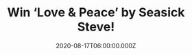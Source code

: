 ---
campaign-uuid: "c-6b63e38c-f6c1-4768-8b85-250f555fc5b9"
type: "Competition"
category: "Music"
date: "2020-08-17T06:00:00.000Z"
end-date: "2020-09-17T23:59:00.000Z"
disable-form: false
is_promoted: false
has_entry_page: true
title: "Win ‘Love & Peace’ by Seasick Steve!"
competition-description: "<p>We are giving away the tenth studio album by the American\
  \ blues musician Seasick Steve. An album where Steve mixes all of his much-loved\
  \ ingredients to deliver a fresh record that offers the perfect antidote for the\
  \ troubled times in which we live.</p>\n<p>Click below for a chance to win.</p>\n"
hero-header: "Win ‘Love & Peace’ by Seasick Steve!"
terms-confirmation: "N/A"
banner-img: "https://assets.expresslyapp.com/asset-1805236f-8dc6-4f91-8c4a-2a4c165c9b56.jpg"
logo-left-href: "http://club.expressly.io"
logo-left-image: "https://assets.expresslyapp.com/asset-fdfb83a3-ce2c-4f3a-bf13-c36c082f63e5.jpg"
logo-left-title: "Expressly club"
bg-image-hero: "https://assets.expresslyapp.com/asset-1fc0c94c-48f7-4d6b-9fbd-84705284e981.jpg"
bg-image-first: "https://assets.expresslyapp.com/asset-7fc321f0-af23-4200-bbbb-a40acace0083.jpg"
section1-content: "<p>’Peace & Love’ is the tenth studio album by the American blues\
  \ musician, which sees Steve mixing up all of his much-loved ingredients to deliver\
  \ a fresh record that offers the perfect antidote for the troubled times in which\
  \ we live.</p>\n<p>Full of hope for the future, it's a great mix of boogie, blues,\
  \ rock, Americana and folk - all delivered in Seasick Steve's unique style.</p>\n\
  <p>Click below and it could be yours.</p>\n"
entry-title: "Win ‘Love & Peace’ by Seasick Steve!"
entry-content: "<p>Enter the draw to win ‘Love &amp; Peace’ by Seasick Steve by completing\
  \ the form below before 23:59 on the 17th of September 2020.</p>\n"
has-winner: false
prize-description: "‘Love & Peace’ by Seasick Steve!"
special-conditions: "Multiple entries are allowed up to one every day.\r\n\r\nThis\
  \ competition is also available on: https://aaa.nme.com/competitions/love-peace-seasick-steve"
country-restrictions:
- "GB"
---